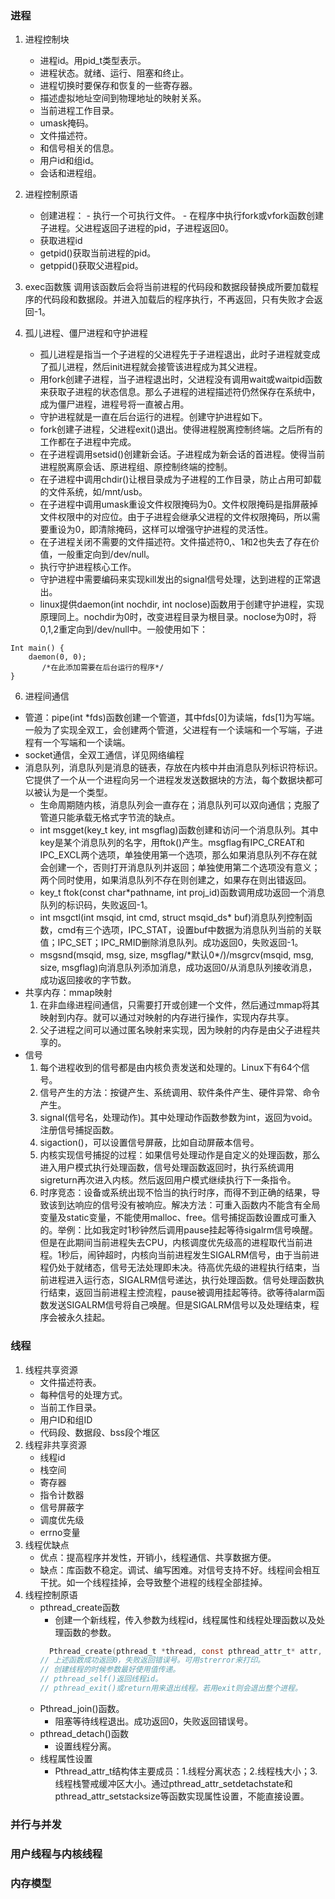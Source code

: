 ### 进程
1. 进程控制块
    - 进程id。用pid_t类型表示。
    - 进程状态。就绪、运行、阻塞和终止。
    - 进程切换时要保存和恢复的一些寄存器。
    - 描述虚拟地址空间到物理地址的映射关系。
    - 当前进程工作目录。
    - umask掩码。
    - 文件描述符。
    - 和信号相关的信息。
    - 用户id和组id。
    - 会话和进程组。
2.	进程控制原语
    - 创建进程：
		   - 执行一个可执行文件。
		   - 在程序中执行fork或vfork函数创建子进程。父进程返回子进程的pid，子进程返回0。
    - 获取进程id
    - getpid()获取当前进程的pid。
    - getppid()获取父进程pid。
3.	exec函数簇
	调用该函数后会将当前进程的代码段和数据段替换成所要加载程序的代码段和数据段。并进入加载后的程序执行，不再返回，只有失败才会返回-1。

4. 孤儿进程、僵尸进程和守护进程
    - 孤儿进程是指当一个子进程的父进程先于子进程退出，此时子进程就变成了孤儿进程，然后init进程就会接管该进程成为其父进程。
    - 用fork创建子进程，当子进程退出时，父进程没有调用wait或waitpid函数来获取子进程的状态信息。那么子进程的进程描述符仍然保存在系统中，成为僵尸进程，进程号将一直被占用。
    - 守护进程就是一直在后台运行的进程。创建守护进程如下。
    - fork创建子进程，父进程exit()退出。使得进程脱离控制终端。之后所有的工作都在子进程中完成。
    - 在子进程调用setsid()创建新会话。子进程成为新会话的首进程。使得当前进程脱离原会话、原进程组、原控制终端的控制。
    - 在子进程中调用chdir()让根目录成为子进程的工作目录，防止占用可卸载的文件系统，如/mnt/usb。
    - 在子进程中调用umask重设文件权限掩码为0。文件权限掩码是指屏蔽掉文件权限中的对应位。由于子进程会继承父进程的文件权限掩码，所以需要重设为0，即清除掩码，这样可以增强守护进程的灵活性。
    - 在子进程关闭不需要的文件描述符。文件描述符0,、1和2也失去了存在价值，一般重定向到/dev/null。
    - 执行守护进程核心工作。
    - 守护进程中需要编码来实现kill发出的signal信号处理，达到进程的正常退出。
    - linux提供daemon(int nochdir, int noclose)函数用于创建守护进程，实现原理同上。nochdir为0时，改变进程目录为根目录。noclose为0时，将0,1,2重定向到/dev/null中。一般使用如下：
```
Int main() {
    daemon(0, 0);
	   /*在此添加需要在后台运行的程序*/
}
```
6. 进程间通信
- 管道：pipe(int *fds)函数创建一个管道，其中fds[0]为读端，fds[1]为写端。一般为了实现全双工，会创建两个管道，父进程有一个读端和一个写端，子进程有一个写端和一个读端。
- socket通信，全双工通信，详见网络编程
- 消息队列，消息队列是消息的链表，存放在内核中并由消息队列标识符标识。它提供了一个从一个进程向另一个进程发发送数据块的方法，每个数据块都可以被认为是一个类型。
    - 生命周期随内核，消息队列会一直存在；消息队列可以双向通信；克服了管道只能承载无格式字节流的缺点。
    - int msgget(key_t key, int msgflag)函数创建和访问一个消息队列。其中key是某个消息队列的名字，用ftok()产生。msgflag有IPC_CREAT和IPC_EXCL两个选项，单独使用第一个选项，那么如果消息队列不存在就会创建一个，否则打开消息队列并返回；单独使用第二个选项没有意义；两个同时使用，如果消息队列不存在则创建之，如果存在则出错返回。
    - key_t ftok(const char*pathname, int proj_id)函数调用成功返回一个消息队列的标识码，失败返回-1。
    - int msgctl(int msqid, int cmd, struct msqid_ds* buf)消息队列控制函数，cmd有三个选项，IPC_STAT，设置buf中数据为消息队列当前的关联值；IPC_SET；IPC_RMID删除消息队列。成功返回0，失败返回-1。
    - msgsnd(msqid, msg, size, msgflag\/\*默认0*\/)/msgrcv(msqid, msg, size, msgflag)向消息队列添加消息，成功返回0/从消息队列接收消息，成功返回接收的字节数。
- 共享内存：mmap映射
    1. 在非血缘进程间通信，只需要打开或创建一个文件，然后通过mmap将其映射到内存。就可以通过对映射的内存进行操作，实现内存共享。
    2. 父子进程之间可以通过匿名映射来实现，因为映射的内存是由父子进程共享的。
- 信号
	1. 每个进程收到的信号都是由内核负责发送和处理的。Linux下有64个信号。
	2. 信号产生的方法：按键产生、系统调用、软件条件产生、硬件异常、命令产生。
	3. signal(信号名，处理动作)。其中处理动作函数参数为int，返回为void。注册信号捕捉函数。
	4. sigaction()，可以设置信号屏蔽，比如自动屏蔽本信号。
	5. 内核实现信号捕捉的过程：如果信号处理动作是自定义的处理函数，那么进入用户模式执行处理函数，信号处理函数返回时，执行系统调用sigreturn再次进入内核。然后返回用户模式继续执行下一条指令。
	6. 时序竞态：设备或系统出现不恰当的执行时序，而得不到正确的结果，导致该到达响应的信号没有被响应。解决方法：可重入函数内不能含有全局变量及static变量，不能使用malloc、free。信号捕捉函数设置成可重入的。举例：比如我定时1秒钟然后调用pause挂起等待sigalrm信号唤醒。但是在此期间当前进程失去CPU，内核调度优先级高的进程取代当前进程。1秒后，闹钟超时，内核向当前进程发生SIGALRM信号，由于当前进程仍处于就绪态，信号无法处理即未决。待高优先级的进程执行结束，当前进程进入运行态，SIGALRM信号递达，执行处理函数。信号处理函数执行结束，返回当前进程主控流程，pause被调用挂起等待。欲等待alarm函数发送SIGALRM信号将自己唤醒。但是SIGALRM信号以及处理结束，程序会被永久挂起。

### 线程
1. 线程共享资源
    - 文件描述符表。
    - 每种信号的处理方式。
    - 当前工作目录。
    - 用户ID和组ID
    - 代码段、数据段、bss段个堆区
2. 线程非共享资源
    - 线程id
    - 栈空间
    - 寄存器
    - 指令计数器
    - 信号屏蔽字
    - 调度优先级
    - errno变量
3. 线程优缺点
    - 优点：提高程序并发性，开销小，线程通信、共享数据方便。
    - 缺点：库函数不稳定。调试、编写困难。对信号支持不好。线程间会相互干扰。如一个线程挂掉，会导致整个进程的线程全部挂掉。
4. 线程控制原语
    - pthread_create函数
	     - 创建一个新线程，传入参数为线程id，线程属性和线程处理函数以及处理函数的参数。
       ```C
	     Pthread_create(pthread_t *thread, const pthread_attr_t* attr, void*(*func)(void*), void* arg)
       // 上述函数成功返回0，失败返回错误号。可用strerror来打印。
       // 创建线程的时候参数最好使用值传递。
       // pthread_self()返回线程id。
       // pthread_exit()或return用来退出线程。若用exit则会退出整个进程。
       ```
    - Pthread_join()函数。
      - 阻塞等待线程退出。成功返回0，失败返回错误号。
    - pthread_detach()函数
	    - 设置线程分离。
    - 线程属性设置
	    - Pthread_attr_t结构体主要成员：1.线程分离状态；2.线程栈大小；3.线程栈警戒缓冲区大小。通过pthread_attr_setdetachstate和pthread_attr_setstacksize等函数实现属性设置，不能直接设置。

### 并行与并发

### 用户线程与内核线程

### 内存模型
